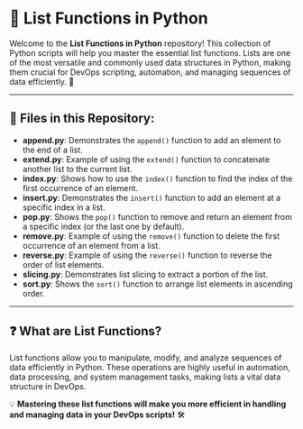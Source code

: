 # 🌟 List Functions in Python

Welcome to the **List Functions in Python** repository! This collection of Python scripts will help you master the essential list functions. Lists are one of the most versatile and commonly used data structures in Python, making them crucial for DevOps scripting, automation, and managing sequences of data efficiently. 🚀

---

## 📁 Files in this Repository:

- **append.py**: Demonstrates the `append()` function to add an element to the end of a list.
- **extend.py**: Example of using the `extend()` function to concatenate another list to the current list.
- **index.py**: Shows how to use the `index()` function to find the index of the first occurrence of an element.
- **insert.py**: Demonstrates the `insert()` function to add an element at a specific index in a list.
- **pop.py**: Shows the `pop()` function to remove and return an element from a specific index (or the last one by default).
- **remove.py**: Example of using the `remove()` function to delete the first occurrence of an element from a list.
- **reverse.py**: Example of using the `reverse()` function to reverse the order of list elements.
- **slicing.py**: Demonstrates list slicing to extract a portion of the list.
- **sort.py**: Shows the `sort()` function to arrange list elements in ascending order.

---

## ❓ What are List Functions?

List functions allow you to manipulate, modify, and analyze sequences of data efficiently in Python. These operations are highly useful in automation, data processing, and system management tasks, making lists a vital data structure in DevOps.

💡 **Mastering these list functions will make you more efficient in handling and managing data in your DevOps scripts!** 🛠️

